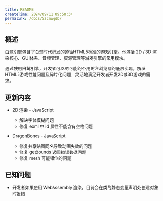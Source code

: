 ```yaml
---
title: README
createTime: 2024/09/11 09:50:34
permalink: /docs/5zcnwqdb/
---
```

## 概述

白鹭引擎包含了白鹭时代研发的遵循HTML5标准的游戏引擎。他包括 2D / 3D 渲染核心、GUI体系、音频管理、资源管理等游戏引擎的常用模块。

通过使用白鹭引擎，开发者可以尽可能的不用关注浏览器的底层实现，解决HTML5游戏性能问题及碎片化问题，灵活地满足开发者开发2D或3D游戏的需求。

## 更新内容

* 2D 渲染 - JavaScript
    * 解决字体模糊问题
    * 修复 exml 中 id 属性不能含有空格问题

* DragonBones - JavaScript
    * 修复共享贴图同名导致动画失效的问题
    * 修复 getBounds 返回错误数据问题
    * 修复 mesh 可能错位的问题

## 已知问题

* 开发者如果使用 WebAssembly 渲染，目前会在类的静态变量声明处创建对象时报错